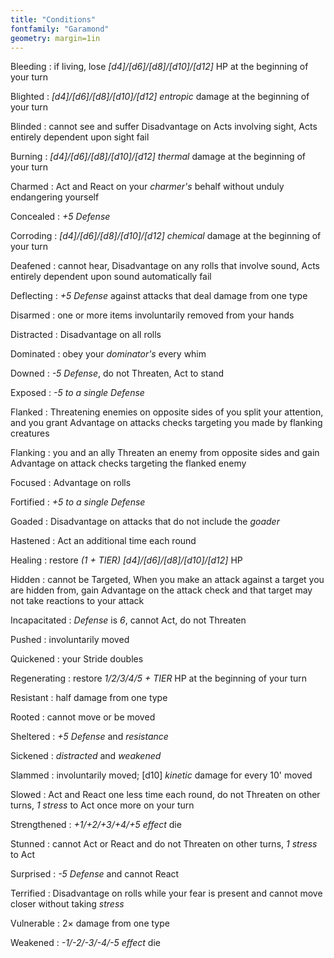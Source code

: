 ```yaml
---
title: "Conditions"
fontfamily: "Garamond"
geometry: margin=1in
---
```

[//]: # (pandoc -s --pdf-engine=xelatex ConditionsCheatsheet.md -o ConditionsCheatsheet.pdf)

Bleeding
: if living, lose *[d4]/[d6]/[d8]/[d10]/[d12]* HP at the beginning of your turn

Blighted
: *[d4]/[d6]/[d8]/[d10]/[d12]* *entropic* damage at the beginning of your turn

Blinded
: cannot see and suffer Disadvantage on Acts involving sight, Acts entirely dependent upon sight fail

Burning
: *[d4]/[d6]/[d8]/[d10]/[d12]* *thermal* damage at the beginning of your turn

Charmed
: Act and React on your *charmer's* behalf without unduly endangering yourself

Concealed
: *+5 Defense*

Corroding
: *[d4]/[d6]/[d8]/[d10]/[d12]* *chemical* damage at the beginning of your turn

Deafened
: cannot hear, Disadvantage on any rolls that involve sound, Acts entirely dependent upon sound automatically fail

Deflecting
: *+5 Defense* against attacks that deal damage from one type

Disarmed
: one or more items involuntarily removed from your hands

Distracted
: Disadvantage on all rolls

Dominated
: obey your *dominator's* every whim

Downed
: *-5* *Defense*, do not Threaten, Act to stand

Exposed
: *-5 to a single Defense*

Flanked
: Threatening enemies on opposite sides of you split your attention, and you grant Advantage on attacks checks targeting you made by flanking creatures

Flanking
: you and an ally Threaten an enemy from opposite sides and gain Advantage on attack checks targeting the flanked enemy

Focused
: Advantage on rolls

Fortified
: *+5 to a single Defense*

Goaded
: Disadvantage on attacks that do not include the *goader*

Hastened
: Act an additional time each round

Healing
: restore *(1 + TIER) [d4]/[d6]/[d8]/[d10]/[d12]* HP

Hidden
: cannot be Targeted, When you make an attack against a target you are hidden from, gain Advantage on the attack check and that target may not take reactions to your attack

Incapacitated
: *Defense* is *6*, cannot Act, do not Threaten

Pushed
: involuntarily moved

Quickened
: your Stride doubles

Regenerating
: restore *1/2/3/4/5 + TIER* HP at the beginning of your turn

Resistant
: half damage from one type

Rooted
: cannot move or be moved

Sheltered
: *+5 Defense* and *resistance*

Sickened
: *distracted* and *weakened*

Slammed
: involuntarily moved; \[d10\] *kinetic* damage for every 10' moved

Slowed
: Act and React one less time each round, do not Threaten on other turns, *1 stress* to Act once more on your turn

Strengthened
: *+1/+2/+3/+4/+5* *effect* die

Stunned
: cannot Act or React and do not Threaten on other turns, *1 stress* to Act

Surprised
: *-5 Defense* and cannot React

Terrified
: Disadvantage on rolls while your fear is present and cannot move closer without taking *stress*

Vulnerable
: 2× damage from one type

Weakened
: *-1/-2/-3/-4/-5* *effect* die
